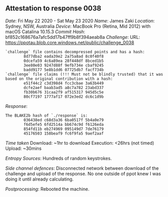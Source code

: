 Attestation to response 0038
----------------------------

*Date*: Fri May 22 2020 - Sat May 23 2020
*Name*: James Zaki
*Location*: Sydney, NSW, Australia
*Device*: MacBook Pro (Retina, Mid 2012) with macOS Catalina 10.15.3
*Commit Hash*: bf852c168676a7afc5dd17b47ff9b8f394aeab8a
*Challenge*:
URL: https://ppotau.blob.core.windows.net/public/challenge_0038

```
`challenge` file contains decompressed points and has a hash:
        8d77dba2 eada39e2 2a75a8ad 8c0f40f8 
        0dcefa59 4c6a89ea 28f448df 8bced1b5 
        3ee80e03 9247d88f 9efb734e cbaf9245 
        badd9177 5e8b1dd6 07725db7 facf734b 
`challenge` file claims (!!! Must not be blindly trusted) that it was based on the original contribution with a hash:
        e51f44c2 c3d398d4 fcc3cbae 3a63b449 
        dcfe2aef baab3ad5 a8c7a782 23abd337 
        fb30b676 31caa2f9 af515317 945d5c5e 
        80cf7197 1777af17 072e3ed2 dc6c1d9b 
```

*Response*:
```
The BLAKE2b hash of `./response` is:
        036438ed c68d3a36 6ba0517f 5b4a0e79 
        f6d5efe5 6fd2514a bb674c9d f6126eda 
        854fd11b eb274969 095149d7 7de76179 
        45176503 158beaf9 fc6f9fa5 9aef2aaf 
```

*Time taken* 
Download: \~1hr to download
Execution: <26hrs (not timed)
Upload: \~30mins

*Entropy Sources*:
Hundreds of random keystrokes.

*Side channel defences*: Disconnected network between download of the challenge and upload of the response. No one outside of ppot knew I was doing it until already calculating.

*Postprocessing*: Rebooted the machine.